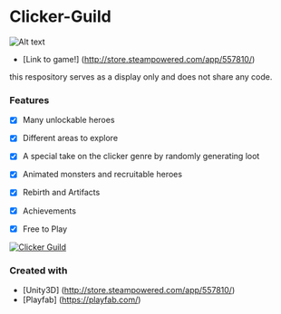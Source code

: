 # Clicker-Guild



![Alt text](http://cdn.akamai.steamstatic.com/steam/apps/557810/ss_e20b444fdd6875c5e5ed155802b7ca14a2bdfdd0.600x338.jpg?t=1481917634 "Image")

* [Link to game!] (http://store.steampowered.com/app/557810/)

this respository serves as a display only and does not share any code.
### Features

- [x] Many unlockable heroes 
- [x] Different areas to explore 
- [x] A special take on the clicker genre by randomly generating loot 
- [x] Animated monsters and recruitable heroes 
- [x] Rebirth and Artifacts 
- [x] Achievements 
- [x] Free to Play



[![Clicker Guild](https://i.gyazo.com/11c344b44c17a47ea45e9b6f59086e7e.png)](https://www.youtube.com/watch?v=_Y9lTL2mlqQ "Clicker Guild")


### Created with
* [Unity3D] (http://store.steampowered.com/app/557810/)
* [Playfab] (https://playfab.com/)

